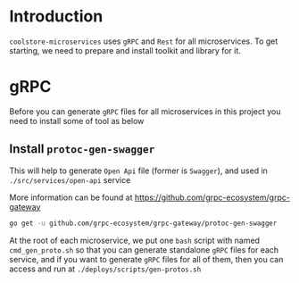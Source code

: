 # Introduction

`coolstore-microservices` uses `gRPC` and `Rest` for all microservices. To get starting, we need to prepare and install toolkit and library for it.

# gRPC

Before you can generate `gRPC` files for all microservices in this project you need to install some of tool as below

## Install `protoc-gen-swagger`

This will help to generate `Open Api` file (former is `Swagger`), and used in `./src/services/open-api` service

More information can be found at https://github.com/grpc-ecosystem/grpc-gateway

```bash
go get -u github.com/grpc-ecosystem/grpc-gateway/protoc-gen-swagger
```

At the root of each microservice, we put one `bash` script with named `cmd_gen_proto.sh` so that you can generate standalone `gRPC` files for each service, and if you want to generate `gRPC` files for all of them, then you can access and run at `./deploys/scripts/gen-protos.sh`
